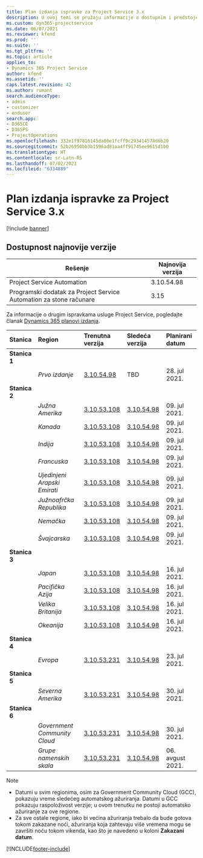 ```yaml
---
title: Plan izdanja ispravke za Project Service 3.x
description: U ovoj temi se pružaju informacije o dostupnim i predstojećim izdanjima usluge Dynamics 365 Project Service Automation.
ms.custom: dyn365-projectservice
ms.date: 06/07/2021
ms.reviewer: kfend
ms.prod: ''
ms.suite: ''
ms.tgt_pltfrm: ''
ms.topic: article
applies_to:
- Dynamics 365 Project Service
author: kfend
ms.assetid: ''
caps.latest.revision: 42
ms.author: rumant
search.audienceType:
- admin
- customizer
- enduser
search.app:
- D365CE
- D365PS
- ProjectOperations
ms.openlocfilehash: 332e1f97816145da00e1fcff9c293414578d6b29
ms.sourcegitcommit: 52b26950bb3b1596ad81aa4ff91745ee9615d1b0
ms.translationtype: HT
ms.contentlocale: sr-Latn-RS
ms.lasthandoff: 07/02/2021
ms.locfileid: "6334889"
---
```

# <a name="update-release-schedule-for-project-service-3x"></a>Plan izdanja ispravke za Project Service 3.x

[!include [banner](../includes/psa-now-project-operations.md)]

## <a name="latest-version-availability"></a>Dostupnost najnovije verzije

| Rešenje  | Najnovija verzija |
|-------|----|
| Project Service Automation    | 3.10.54.98 |
| Programski dodatak za Project Service Automation za stone računare                | 3.15          |

Za informacije o drugim ispravkama usluge Project Service, pogledajte članak [Dynamics 365 planovi izdanja](/dynamics365/release-plans/). 

| Stanica  | Region | Trenutna verzija | Sledeća verzija |  Planirani datum
| :---   | :---   | :---   | :---   |:---   |         
|<strong>Stanica 1</strong> | |  |  | |
| | <i>Prvo izdanje</i> | [3.10.54.98](whats-new-ur-33.md) | TBD | 28. jul 2021.
|<strong>Stanica 2</strong> | |  |  | |
| | <i>Južna Amerika</i> | [3.10.53.108](whats-new-ur-32.md) | [3.10.54.98](whats-new-ur-33.md) | 09. jul 2021.
| | <i>Kanada</i> | [3.10.53.108](whats-new-ur-32.md) | [3.10.54.98](whats-new-ur-33.md) | 09. jul 2021.
| | <i>Indija</i> | [3.10.53.108](whats-new-ur-32.md) | [3.10.54.98](whats-new-ur-33.md) | 09. jul 2021.
| | <i>Francuska</i> | [3.10.53.108](whats-new-ur-32.md) | [3.10.54.98](whats-new-ur-33.md) | 09. jul 2021.
| | <i>Ujedinjeni Arapski Emirati</i> | [3.10.53.108](whats-new-ur-32.md) | [3.10.54.98](whats-new-ur-33.md) | 09. jul 2021.
| | <i>Južnoafrčka Republika</i> | [3.10.53.108](whats-new-ur-32.md) | [3.10.54.98](whats-new-ur-33.md) | 09. jul 2021.
| | <i>Nemačka</i> | [3.10.53.108](whats-new-ur-32.md) | [3.10.54.98](whats-new-ur-33.md) | 09. jul 2021.
| | <i>Švajcarska</i> | [3.10.53.108](whats-new-ur-32.md) | [3.10.54.98](whats-new-ur-33.md) | 09. jul 2021.
|<strong>Stanica 3</strong> | |  |  | |
| | <i>Japan</i> | [3.10.53.108](whats-new-ur-32.md) | [3.10.54.98](whats-new-ur-33.md) | 16. jul 2021.
| | <i>Pacifička Azija</i> | [3.10.53.108](whats-new-ur-32.md) | [3.10.54.98](whats-new-ur-33.md) | 16. jul 2021.
| | <i>Velika Britanija</i> | [3.10.53.108](whats-new-ur-32.md) | [3.10.54.98](whats-new-ur-33.md) | 16. jul 2021.
| | <i>Okeanija</i> | [3.10.53.108](whats-new-ur-32.md) | [3.10.54.98](whats-new-ur-33.md) | 16. jul 2021.
|<strong>Stanica 4</strong> | |  |  | |
| | <i>Evropa</i> | [3.10.53.231](whats-new-ur-32-5.md) | [3.10.54.98](whats-new-ur-33.md) | 23. jul 2021.
|<strong>Stanica 5</strong> | |  |  | |
| | <i>Severna Amerika</i> | [3.10.53.231](whats-new-ur-32-5.md) | [3.10.54.98](whats-new-ur-33.md) | 30. jul 2021.
|<strong>Stanica 6</strong> | |  |  | |
| | <i>Government Community Cloud</i> | [3.10.53.231](whats-new-ur-32-5.md) | [3.10.54.98](whats-new-ur-33.md) | 30. jul 2021.
| | <i>Grupe namenskih skala</i> | [3.10.53.231](whats-new-ur-32-5.md) | [3.10.54.98](whats-new-ur-33.md) | 06. avgust 2021.

>[!Note]
> - Datumi u svim regionima, osim za Government Community Cloud (GCC), pokazuju vreme sledećeg automatskog ažuriranja. Datumi u GCC pokazuju raspoloživost verzije; u ovom trenutku ne postoji automatsko ažuriranje za ove regione.
> - Za sve ostale regione, iako bi većina ažuriranja trebalo da bude gotova tokom zakazane noći, ažuriranja koja zahtevaju više vremena mogu se završiti noću tokom vikenda, kao što je navedeno u koloni **Zakazani datum**.


[!INCLUDE[footer-include](../includes/footer-banner.md)]
